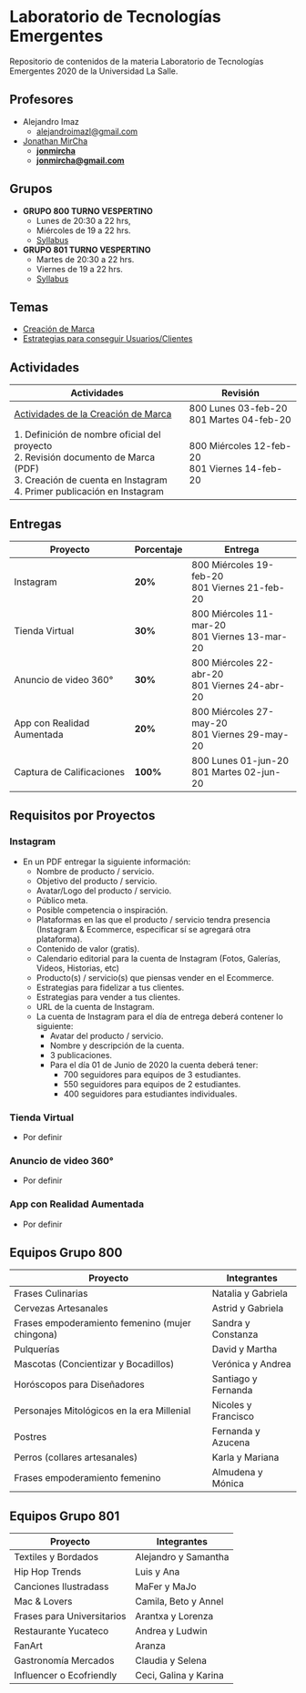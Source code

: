 # Laboratorio de Tecnologías Emergentes

Repositorio de contenidos de la materia Laboratorio de Tecnologías Emergentes 2020 de la Universidad La Salle.

## Profesores

- Alejandro Imaz
  - [alejandroimazl@gmail.com](mailto:alejandroimazl@gmail.com)
- [Jonathan MirCha](http://jonmircha.com)
  - **[jonmircha](https://youtube.com/jonmircha)**
  - **[jonmircha@gmail.com](mailto:jonmircha@gmail.com)**

## Grupos

- **GRUPO 800 TURNO VESPERTINO**
  - Lunes de 20:30 a 22 hrs,
  - Miércoles de 19 a 22 hrs.
  - [Syllabus](./pdf/LabEmergentes2020_800.pdf)
- **GRUPO 801 TURNO VESPERTINO**
  - Martes de 20:30 a 22 hrs.
  - Viernes de 19 a 22 hrs.
  - [Syllabus](./pdf/LabEmergentes2020_801.pdf)

## Temas

- [Creación de Marca](./mds/Marca.md)
- [Estrategias para conseguir Usuarios/Clientes](./mds/Estrategias.md)

## Actividades

| Actividades                                                                                                                                                      | Revisión                                          |
| ---------------------------------------------------------------------------------------------------------------------------------------------------------------- | ------------------------------------------------- |
| [Actividades de la Creación de Marca](./mds/Marca.md#actividades)                                                                                                | 800 Lunes 03-feb-20 <br>801 Martes 04-feb-20      |
| 1. Definición de nombre oficial del proyecto<br>2. Revisión documento de Marca (PDF)<br>3. Creación de cuenta en Instagram<br>4. Primer publicación en Instagram | 800 Miércoles 12-feb-20 <br>801 Viernes 14-feb-20 |

## Entregas

| Proyecto                   | Porcentaje | Entrega                                           |
| -------------------------- | ---------- | ------------------------------------------------- |
| Instagram                  | **20%**    | 800 Miércoles 19-feb-20 <br>801 Viernes 21-feb-20 |
| Tienda Virtual             | **30%**    | 800 Miércoles 11-mar-20 <br>801 Viernes 13-mar-20 |
| Anuncio de video 360°      | **30%**    | 800 Miércoles 22-abr-20 <br>801 Viernes 24-abr-20 |
| App con Realidad Aumentada | **20%**    | 800 Miércoles 27-may-20 <br>801 Viernes 29-may-20 |
| Captura de Calificaciones  | **100%**   | 800 Lunes 01-jun-20 <br>801 Martes 02-jun-20      |

## Requisitos por Proyectos

### Instagram

- En un PDF entregar la siguiente información:
  - Nombre de producto / servicio.
  - Objetivo del producto / servicio.
  - Avatar/Logo del producto / servicio.
  - Público meta.
  - Posible competencia o inspiración.
  - Plataformas en las que el producto / servicio tendra presencia (Instagram & Ecommerce, especificar sí se agregará otra plataforma).
  - Contenido de valor (gratis).
  - Calendario editorial para la cuenta de Instagram (Fotos, Galerías, Videos, Historias, etc)
  - Producto(s) / servicio(s) que piensas vender en el Ecommerce.
  - Estrategias para fidelizar a tus clientes.
  - Estrategias para vender a tus clientes.
  - URL de la cuenta de Instagram.
  - La cuenta de Instagram para el día de entrega deberá contener lo siguiente:
    - Avatar del producto / servicio.
    - Nombre y descripción de la cuenta.
    - 3 publicaciones.
    - Para el día 01 de Junio de 2020 la cuenta deberá tener:
      - 700 seguidores para equipos de 3 estudiantes.
      - 550 seguidores para equipos de 2 estudiantes.
      - 400 seguidores para estudiantes individuales.

### Tienda Virtual

- Por definir

### Anuncio de video 360°

- Por definir

### App con Realidad Aumentada

- Por definir

## Equipos Grupo 800

| Proyecto                                        | Integrantes         |
| ----------------------------------------------- | ------------------- |
| Frases Culinarias                               | Natalia y Gabriela  |
| Cervezas Artesanales                            | Astrid y Gabriela   |
| Frases empoderamiento femenino (mujer chingona) | Sandra y Constanza  |
| Pulquerías                                      | David y Martha      |
| Mascotas (Concientizar y Bocadillos)            | Verónica y Andrea   |
| Horóscopos para Diseñadores                     | Santiago y Fernanda |
| Personajes Mitológicos en la era Millenial      | Nicoles y Francisco |
| Postres                                         | Fernanda y Azucena  |
| Perros (collares artesanales)                   | Karla y Mariana     |
| Frases empoderamiento femenino                  | Almudena y Mónica   |

## Equipos Grupo 801

| Proyecto                   | Integrantes           |
| -------------------------- | --------------------- |
| Textiles y Bordados        | Alejandro y Samantha  |
| Hip Hop Trends             | Luis y Ana            |
| Canciones Ilustradass      | MaFer y MaJo          |
| Mac & Lovers               | Camila, Beto y Annel  |
| Frases para Universitarios | Arantxa y Lorenza     |
| Restaurante Yucateco       | Andrea y Ludwin       |
| FanArt                     | Aranza                |
| Gastronomía Mercados       | Claudia y Selena      |
| Influencer o Ecofriendly   | Ceci, Galina y Karina |

